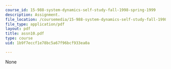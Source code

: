 ```yaml
---
course_id: 15-988-system-dynamics-self-study-fall-1998-spring-1999
description: Assignment.
file_location: /coursemedia/15-988-system-dynamics-self-study-fall-1998-spring-1999/1b9f7eccf1e78bc5a67f96bcf933ea0a_assn10.pdf
file_type: application/pdf
layout: pdf
title: assn10.pdf
type: course
uid: 1b9f7eccf1e78bc5a67f96bcf933ea0a

---
```

None